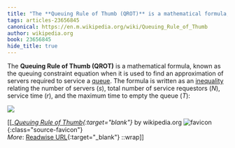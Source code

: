 ```yaml
---
title: "The **Queuing Rule of Thumb (QROT)** is a mathematical formula, ..."
tags: articles-23656845
canonical: https://en.m.wikipedia.org/wiki/Queuing_Rule_of_Thumb
author: wikipedia.org
book: 23656845
hide_title: true
---
```


The **Queuing Rule of Thumb (QROT)** is a mathematical formula, known as the queuing constraint equation when it is used to find an approximation of servers required to service a [queue](https://en.wikipedia.org/wiki/Queue_area). The formula is written as an [inequality](https://en.wikipedia.org/wiki/Inequality_(mathematics)) relating the number of servers (*s*), total number of service requestors (*N*), service time (*r*), and the maximum time to empty the queue (*T*):

![](https://wikimedia.org/api/rest_v1/media/math/render/svg/794b75ac4505566fa6800c4d4f95d5d1fd86216e)


[[<cite>_[Queuing Rule of Thumb](https://en.m.wikipedia.org/wiki/Queuing_Rule_of_Thumb){:target="_blank"}_</cite> by wikipedia.org ![favicon](https://s2.googleusercontent.com/s2/favicons?domain=en.m.wikipedia.org){:class="source-favicon"}<br>
_More_: [Readwise URL](https://readwise.io/open/463126378){:target="_blank"}
::wrap]]